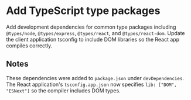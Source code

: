 # Add TypeScript type packages

Add development dependencies for common type packages including `@types/node`, `@types/express`, `@types/react`, and `@types/react-dom`. Update the client application tsconfig to include DOM libraries so the React app compiles correctly.

## Notes

These dependencies were added to `package.json` under `devDependencies`. The React application's `tsconfig.app.json` now specifies `lib: ["DOM", "ESNext"]` so the compiler includes DOM types.
